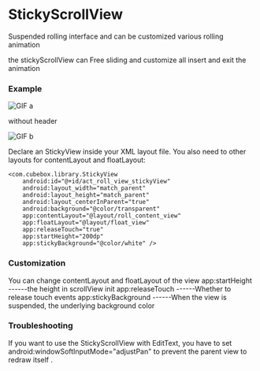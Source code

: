 # StickyScrollView
Suspended rolling interface and can be customized various rolling animation

the stickyScrollView can Free sliding and customize all insert and exit the animation

### Example

![GIF a](https://github.com/cubebbox/StickyScrollView/blob/master/a.gif)

without header

![GIF b](https://github.com/cubebbox/StickyScrollView/blob/master/b.gif)

Declare an StickyView inside your XML layout file. You also need to other layouts for contentLayout and floatLayout:

    <com.cubebox.library.StickyView
        android:id="@+id/act_roll_view_stickyView"
        android:layout_width="match_parent"
        android:layout_height="match_parent"
        android:layout_centerInParent="true"
        android:background="@color/transparent"
        app:contentLayout="@layout/roll_content_view"
        app:floatLayout="@layout/float_view"
        app:releaseTouch="true"
        app:startHeight="200dp"
        app:stickyBackground="@color/white" />
        

### Customization
You can change contentLayout and floatLayout of the view
app:startHeight ------the height in scrollView init
app:releaseTouch ------Whether to release touch events
app:stickyBackground ------When the view is suspended, the underlying background color


### Troubleshooting

If you want to use the StickyScrollView with EditText, you have to set android:windowSoftInputMode="adjustPan" to prevent the parent view to redraw itself .
